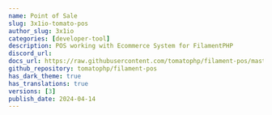 ```yaml
---
name: Point of Sale
slug: 3x1io-tomato-pos
author_slug: 3x1io
categories: [developer-tool]
description: POS working with Ecommerce System for FilamentPHP
discord_url: 
docs_url: https://raw.githubusercontent.com/tomatophp/filament-pos/master/README.md
github_repository: tomatophp/filament-pos
has_dark_theme: true
has_translations: true
versions: [3]
publish_date: 2024-04-14
---
```

